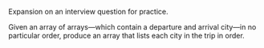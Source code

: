 Expansion on an interview question for practice.

Given an array of arrays—which contain a departure and arrival city—in no particular order, produce an array that lists each city in the trip in order.

